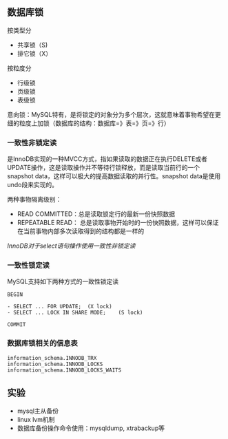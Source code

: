 ## 数据库锁

按类型分

- 共享锁（S)
- 排它锁（X）

按粒度分

- 行级锁
- 页级锁
- 表级锁

意向锁：MySQL特有，是将锁定的对象分为多个层次，这就意味着事物希望在更细的粒度上加锁（数据库的结构：数据库=》表=》页=》行）

### 一致性非锁定读

是InnoDB实现的一种MVCC方式，指如果读取的数据正在执行DELETE或者UPDATE操作，这是读取操作并不等待行锁释放，而是读取当前行的一个snapshot data，这样可以极大的提高数据读取的并行性。snapshot data是使用undo段来实现的。

两种事物隔离级别：

- READ COMMITTED：总是读取锁定行的最新一份快照数据
- REPEATABLE READ： 总是读取事物开始时的一份快照数据，这样可以保证在当前事物内部多次读取得到的结构都是一样的

_InnoDB对于select语句操作使用一致性非锁定读_

### 一致性锁定读

MySQL支持如下两种方式的一致性锁定读

```
BEGIN

- SELECT ... FOR UPDATE;  (X lock)
- SELECT ... LOCK IN SHARE MODE; 	(S lock)

COMMIT
```

### 数据库锁相关的信息表

```
information_schema.INNODB_TRX
information_schema.INNODB_LOCKS
information_schema.INNODB_LOCKS_WAITS
```


## 实验

- mysql主从备份
- linux lvm机制
- 数据库备份操作命令使用：mysqldump, xtrabackup等
